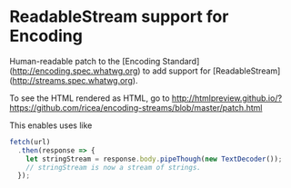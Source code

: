 # ReadableStream support for Encoding
Human-readable patch to the [Encoding Standard]
(http://encoding.spec.whatwg.org) to add support for [ReadableStream]
(http://streams.spec.whatwg.org).

To see the HTML rendered as HTML, go to
http://htmlpreview.github.io/?https://github.com/ricea/encoding-streams/blob/master/patch.html

This enables uses like

```javascript
fetch(url)
  .then(response => {
    let stringStream = response.body.pipeThough(new TextDecoder());
    // stringStream is now a stream of strings.
  });
```
